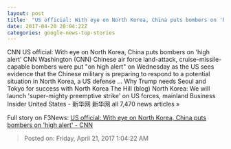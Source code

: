 ```yaml
---
layout: post
title:  "US official: With eye on North Korea, China puts bombers on 'high alert' - CNN"
date: 2017-04-20 20:04:22Z
categories: google-news-top-stories
---
```


CNN US official: With eye on North Korea, China puts bombers on 'high alert' CNN Washington (CNN) Chinese air force land-attack, cruise-missile-capable bombers were put "on high alert" on Wednesday as the US sees evidence that the Chinese military is preparing to respond to a potential situation in North Korea, a US defense ... Why Trump needs Seoul and Tokyo for success with North Korea The Hill (blog) North Korea: We will launch 'super-mighty preemptive strike' on US forces, mainland Business Insider United States - 新华网 新华网 all 7,470 news articles »


Full story on F3News: [US official: With eye on North Korea, China puts bombers on 'high alert' - CNN](http://www.f3nws.com/n/XYZceD)

> Posted on: Friday, April 21, 2017 1:04:22 AM
